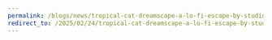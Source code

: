 ```yaml
---
permalink: /blogs/news/tropical-cat-dreamscape-a-lo-fi-escape-by-studiorich
redirect_to: /2025/02/24/tropical-cat-dreamscape-a-lo-fi-escape-by-studiorich.html
---
```

